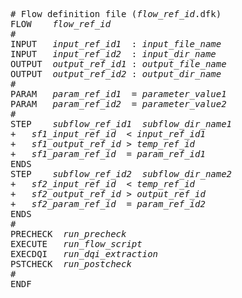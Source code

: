 <pre>
# Flow definition file (<i>flow_ref_id</i>.dfk)
FLOW	<i>flow_ref_id</i>
#		
INPUT   <i>input_ref_id1</i>  : <i>input_file_name</i>
INPUT   <i>input_ref_id2</i>  : <i>input_dir_name</i>
OUTPUT  <i>output_ref_id1</i> : <i>output_file_name</i>
OUTPUT	<i>output_ref_id2</i> : <i>output_dir_name</i>
#
PARAM	<i>param_ref_id1</i>  = <i>parameter_value1</i>
PARAM	<i>param_ref_id2</i>  = <i>parameter_value2</i>
#		
STEP	<i>subflow_ref_id1</i>	<i>subflow_dir_name1</i>
+	<i>sf1_input_ref_id</i>  < <i>input_ref_id1</i>
+	<i>sf1_output_ref_id</i> > <i>temp_ref_id</i>
+	<i>sf1_param_ref_id</i>  = <i>param_ref_id1</i>
ENDS		
STEP	<i>subflow_ref_id2</i>	<i>subflow_dir_name2</i>
+	<i>sf2_input_ref_id</i>  < <i>temp_ref_id</i>
+	<i>sf2_output_ref_id</i> > <i>output_ref_id</i>
+	<i>sf2_param_ref_id</i>  = <i>param_ref_id2</i>
ENDS		
#			
PRECHECK  <i>run_precheck</i>
EXECUTE	  <i>run_flow_script</i>
EXECDQI   <i>run_dqi_extraction</i>
PSTCHECK  <i>run_postcheck</i>	
#		
ENDF		
</pre>
